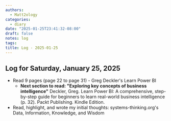 ```yaml
---
authors:
  - Matt2ology
categories:
  - diary
date: "2025-01-25T23:41:32-08:00"
draft: false
notes: log
tags: 
title: Log - 2025-01-25
---
```


## Log for Saturday, January 25, 2025

<!-- Key observations and quick task for the day -->
- Read 9 pages (page 22 to page 31) - Greg Deckler's Learn Power BI
    - **Next section to read: "Exploring key concepts of business intelligence"** Deckler, Greg. Learn Power BI: A comprehensive, step-by-step guide for beginners to learn real-world business intelligence (p. 32). Packt Publishing. Kindle Edition. 
- Read, highlight, and wrote my initial thoughts: systems-thinking.org's Data, Information, Knowledge, and Wisdom
